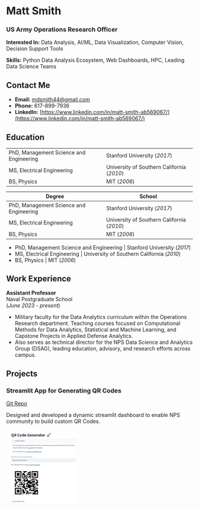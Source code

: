 # Matt Smith

### US Army Operations Research Officer

**Interested In:** Data Analysis, AI/ML, Data Visualization, Computer Vision, Decision Support Tools

**Skills:** Python Data Analysis Ecosystem, Web Dashboards, HPC, Leading Data Science Teams 

## Contact Me
- **Email:** mdsmith44@gmail.com
- **Phone:** 617-899-7936
- **LinkedIn:** [https://www.linkedin.com/in/matt-smith-ab569067/](https://www.linkedin.com/in/matt-smith-ab569067/)


## Education

<table>
  <tr>
    <td>PhD, Management Science and Engineering</td>
    <td>Stanford University (<i>2017</i>)</td>
  </tr>
  <tr>
    <td>MS, Electrical Engineering</td>
    <td>University of Southern California (<i>2010</i>)</td>
  </tr>
  <tr>
    <td>BS, Physics</td>
    <td>MIT (<i>2006</i>)</td>
  </tr>
</table>

| Degree | School |
| --- | --- |
| PhD, Management Science and Engineering | Stanford University (_2017_) |
| MS, Electrical Engineering | University of Southern California (_2010_) |
| BS, Physics | MIT (_2006_) |



- PhD, Management Science and Engineering | Stanford University (_2017_)
- MS, Electrical Engineering | University of Southern California (_2010_)
- BS, Physics | MIT (_2006_)

## Work Experience
**Assistant Professor**           
Naval Postgraduate School     
(_June 2023 - present_)
- Military faculty for the Data Analytics curriculum within the Operations Research department. Teaching courses focused on Computational Methods for Data Analytics, Statistical and Machine Learning, and Capstone Projects in Applied Defense Analytics.
- Also serves as technical director for the NPS Data Science and Analytics Group (DSAG), leading education, advisory, and research efforts across campus.

## Projects

### Streamlit App for Generating QR Codes
[Git Repo](https://github.com/mdsmith44/py_qrcode_gen)

Designed and developed a dynamic streamlit dashboard to enable NPS community to build custom QR Codes.

<img src='images/streamlit_QR_screenshot.jpg' alt='dashboard' height=200/>

